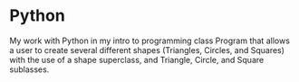 # Python
My work with Python in my intro to programming class
Program that allows a user to create several different shapes (Triangles, Circles, and Squares) with the use of a shape superclass, and Triangle, Circle, and Square 
sublasses.

